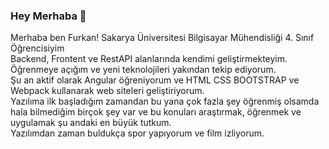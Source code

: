 ### Hey Merhaba 👋

Merhaba ben Furkan! Sakarya Üniversitesi Bilgisayar Mühendisliği 4. Sınıf Öğrencisiyim  
Backend, Frontent ve RestAPI alanlarında kendimi geliştirmekteyim. Öğrenmeye açığım ve yeni teknolojileri yakından tekip ediyorum.  
Şu an aktif olarak Angular öğreniyorum ve HTML CSS BOOTSTRAP ve Webpack kullanarak web siteleri geliştiriyorum.  
Yazılıma ilk başladığım zamandan bu yana çok fazla şey öğrenmiş olsamda hala bilmediğim birçok şey var ve bu konuları araştırmak, öğrenmek ve uygulamak şu andaki en büyük tutkum.  
Yazılımdan zaman buldukça spor yapıyorum ve film izliyorum.  


<!--
**furkanbastan/furkanbastan** is a ✨ _special_ ✨ repository because its `README.md` (this file) appears on your GitHub profile.

Here are some ideas to get you started:

- 🔭 I’m currently working on ...
- 🌱 I’m currently learning ...
- 👯 I’m looking to collaborate on ...
- 🤔 I’m looking for help with ...
- 💬 Ask me about ...
- 📫 How to reach me: ...
- 😄 Pronouns: ...
- ⚡ Fun fact: ...
-->

